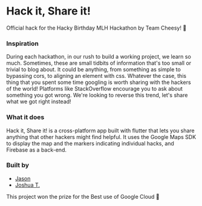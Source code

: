 # Hack it, Share it!

Official hack for the Hacky Birthday MLH Hackathon by Team Cheesy! 🧀

### Inspiration

During each hackathon, in our rush to build a working project, we learn so much. Sometimes, these are small tidbits of information that's too small or trivial to blog about. It could be anything, from something as simple to bypassing cors, to aligning an element with css. Whatever the case, this thing that you spent some time googling is worth sharing with the hackers of the world! Platforms like StackOverflow encourage you to ask about something you got wrong. We're looking to reverse this trend, let's share what we got right instead!

### What it does

Hack it, Share it! is a cross-platform app built with flutter that lets you share anything that other hackers might find helpful. It uses the Google Maps SDK to display the map and the markers indicating individual hacks, and Firebase as a back-end.

### Built by
 - [Jason](https://github.com/Jason13201)
 - [Joshua T.](https://github.com/radiantly)

This project won the prize for the Best use of Google Cloud 🎉
